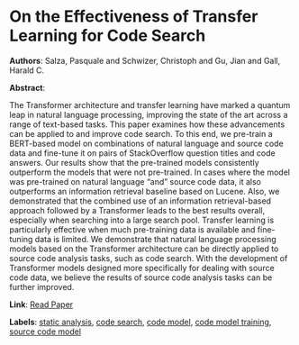 # On the Effectiveness of Transfer Learning for Code Search

**Authors**: Salza, Pasquale and Schwizer, Christoph and Gu, Jian and Gall, Harald C.

**Abstract**:

The Transformer architecture and transfer learning have marked a quantum leap in natural language processing, improving the state of the art across a range of text-based tasks. This paper examines how these advancements can be applied to and improve code search. To this end, we pre-train a BERT-based model on combinations of natural language and source code data and fine-tune it on pairs of StackOverflow question titles and code answers. Our results show that the pre-trained models consistently outperform the models that were not pre-trained. In cases where the model was pre-trained on natural language “and” source code data, it also outperforms an information retrieval baseline based on Lucene. Also, we demonstrated that the combined use of an information retrieval-based approach followed by a Transformer leads to the best results overall, especially when searching into a large search pool. Transfer learning is particularly effective when much pre-training data is available and fine-tuning data is limited. We demonstrate that natural language processing models based on the Transformer architecture can be directly applied to source code analysis tasks, such as code search. With the development of Transformer models designed more specifically for dealing with source code data, we believe the results of source code analysis tasks can be further improved.

**Link**: [Read Paper](https://doi.org/10.1109/TSE.2022.3192755)

**Labels**: [static analysis](../../labels/static_analysis.md), [code search](../../labels/code_search.md), [code model](../../labels/code_model.md), [code model training](../../labels/code_model_training.md), [source code model](../../labels/source_code_model.md)
